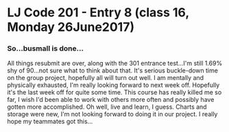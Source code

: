 # LJ Code 201 - Entry 8 (class 16, Monday 26June2017)

### So...busmall is done...

All things resubmit are over, along with the 301 entrance test...I'm still 1.69% shy of 90...not sure what to think about that. It's serious buckle-down time on the group project, hopefully all will turn out well. I am mentally and physically exhausted, I'm really looking forward to next week off. Hopefully it's the last week off for quite some time. This course has really killed me so far, I wish I'd been able to work with others more often and possibly have gotten more accomplished. Oh well, live and learn, I guess. Charts and storage were new, I'm not looking forward to doing it in our project. I really hope my teammates got this...
